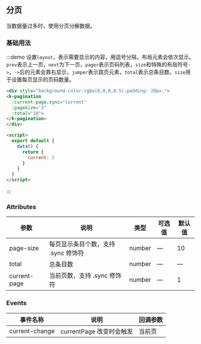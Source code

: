 ## 分页

当数据量过多时，使用分页分解数据。

### 基础用法

:::demo 设置`layout`，表示需要显示的内容，用逗号分隔，布局元素会依次显示。`prev`表示上一页，`next`为下一页，`pager`表示页码列表，`size`和特殊的布局符号`->`，`->`后的元素会靠右显示，`jumper`表示跳页元素，`total`表示总条目数，`size`用于设置每页显示的页码数量。
```html
<div style="background-color:rgba(0,0,0,0.5);padding: 20px;">
<k-pagination
  :current-page.sync="current"
  :pageSize="3"
  :total="10">
</k-pagination>
</div>

<script>
  export default {
    data() {
      return {
        current: 2
      }
    }
  }
</script>
```
:::


### Attributes
| 参数               | 说明                                                     | 类型              | 可选值      | 默认值 |
|--------------------|----------------------------------------------------------|-------------------|-------------|--------|
| page-size | 每页显示条目个数，支持 .sync 修饰符 | number | — | 10 |
| total | 总条目数 | number | — | — |
| current-page | 当前页数，支持 .sync 修饰符 | number | — | 1 |

### Events
| 事件名称 | 说明 | 回调参数 |
|---------|--------|---------|
| current-change | currentPage 改变时会触发 | 当前页 |
